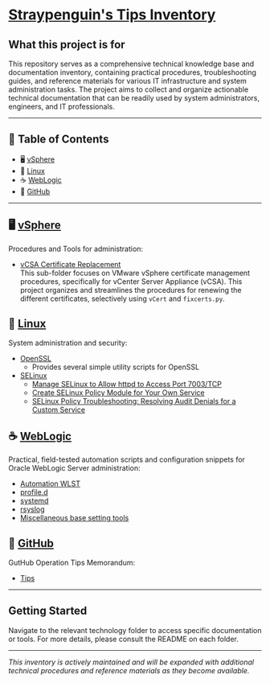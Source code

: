 # [Straypenguin's Tips Inventory](https://github.com/Tatsuya-Nonogaki/Straypenguins-Tips-Inventory)

## What this project is for

This repository serves as a comprehensive technical knowledge base and documentation inventory, containing practical procedures, troubleshooting guides, and reference materials for various IT infrastructure and system administration tasks. The project aims to collect and organize actionable technical documentation that can be readily used by system administrators, engineers, and IT professionals.

---

## 🧭 Table of Contents
- 🖥️ [vSphere](#%EF%B8%8F-vsphere)
- 🐧 [Linux](#-linux)
- ☕ [WebLogic](#-weblogic)
- 🐙 [GitHub](#-github)

---

## 🖥️ [vSphere](https://github.com/Tatsuya-Nonogaki/Straypenguins-Tips-Inventory/tree/main/vSphere)
Procedures and Tools for administration:

- [vCSA Certificate Replacement](vSphere/vcsa-cert-replace-procedures/README.md)  
   This sub-folder focuses on VMware vSphere certificate management procedures, specifically for vCenter Server Appliance (vCSA).
   This project organizes and streamlines the procedures for renewing the different certificates, selectively using `vCert` and `fixcerts.py`.

## 🐧 [Linux](https://github.com/Tatsuya-Nonogaki/Straypenguins-Tips-Inventory/tree/main/Linux)
System administration and security:

- [OpenSSL](Linux/OpenSSL/)
  - Provides several simple utility scripts for OpenSSL
- [SELinux](Linux/SELinux/)
  - [Manage SELinux to Allow httpd to Access Port 7003/TCP](Linux/SELinux/selinux-mod_wl-allow-httpd-7003.md)
  - [Create SELinux Policy Module for Your Own Service](Linux/SELinux/selinux-create-own-service-policy.md)
  - [SELinux Policy Troubleshooting: Resolving Audit Denials for a Custom Service](Linux/SELinux/selinux-service-policy-troubleshooting.md)

## ☕ [WebLogic](https://github.com/Tatsuya-Nonogaki/Straypenguins-Tips-Inventory/tree/main/WebLogic)
Practical, field-tested automation scripts and configuration snippets for Oracle WebLogic Server administration:

- [Automation WLST](WebLogic/automation-wlst/)
- [profile.d](WebLogic/profile.d/)
- [systemd](WebLogic/systemd/)
- [rsyslog](WebLogic/rsyslog/)
- [Miscellaneous base setting tools](WebLogic/)

## 🐙 [GitHub](https://github.com/Tatsuya-Nonogaki/Straypenguins-Tips-Inventory/tree/main/GitHub)
GutHub Operation Tips Memorandum:

- [Tips](GitHub/)

---

## Getting Started
Navigate to the relevant technology folder to access specific documentation or tools. For more details, please consult the README on each folder.

---

*This inventory is actively maintained and will be expanded with additional technical procedures and reference materials as they become available.*
